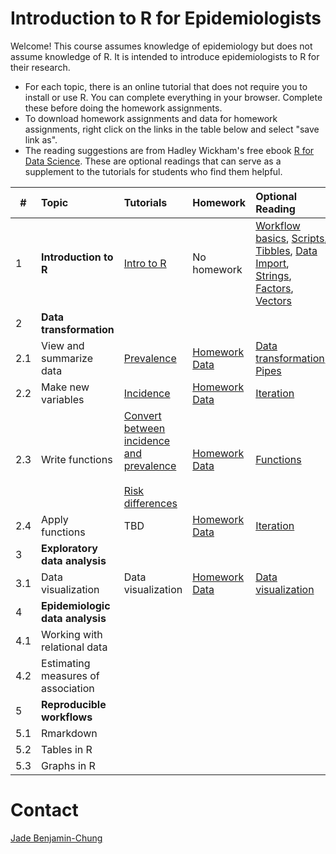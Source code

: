 # Introduction to R for Epidemiologists

Welcome! This course assumes knowledge of epidemiology but does not assume knowledge of R. It is intended to introduce epidemiologists to R for their research. 

- For each topic, there is an online tutorial that does not require you to install or use R. You can complete everything in your browser. Complete these before doing the homework assignments. 
- To download homework assignments and data for homework assignments, right click on the links in the table below and select "save link as".
- The reading suggestions are from Hadley Wickham's free ebook [R for Data Science](http://r4ds.had.co.nz/index.html). These are optional readings that can serve as a supplement to the tutorials for students who find them helpful. 

|# | Topic | Tutorials  | Homework  | Optional Reading
|--- | :--- | :---       | :---       | :---   
|1 | <b>Introduction to R</b> |[Intro to R](https://jadebc.shinyapps.io/intro-to-R/)  | No homework | [Workflow basics](http://r4ds.had.co.nz/workflow-basics.html), [Scripts](http://r4ds.had.co.nz/workflow-scripts.html), [Tibbles](http://r4ds.had.co.nz/tibbles.html), [Data Import](http://r4ds.had.co.nz/data-import.html), [Strings](http://r4ds.had.co.nz/strings.html), [Factors](http://r4ds.had.co.nz/factors.html), [Vectors](http://r4ds.had.co.nz/vectors.html)
|2 | <b>Data transformation</b> |        |      | 
|2.1 | View and summarize data |[Prevalence](https://jadebc.shinyapps.io/prevalence/) |<a href="https://github.com/jadebc-berkeley/PH250B/blob/master/homework/hw_prev.R" download>Homework</a> <br /> <a href="https://github.com/jadebc-berkeley/PH250B/blob/master/homework/hw_prev.RData" download>Data</a>| [Data transformation](http://r4ds.had.co.nz/transform.html), [Pipes](http://r4ds.had.co.nz/pipes.html)
|2.2 | Make new variables |[Incidence](https://jadebc.shinyapps.io/Incidence/) | <a href="https://github.com/jadebc-berkeley/PH250B/blob/master/homework/hw_inc.R" download>Homework</a> <br /> <a href="https://github.com/jadebc-berkeley/PH250B/blob/master/homework/hw_inc.RData" download>Data</a>| [Iteration](http://r4ds.had.co.nz/iteration.html)
|2.3 | Write functions|[Convert between incidence and prevalence](https://jadebc.shinyapps.io/convert-inc-prev/) <br /> <br />[Risk differences](https://jadebc.shinyapps.io/Risk_difference/)  |<a href="https://github.com/jadebc-berkeley/PH250B/blob/master/homework/hw_moa.R" download>Homework</a> <br /> <a href="https://github.com/jadebc-berkeley/PH250B/blob/master/homework/hw_moa.RData" download>Data</a>|  [Functions](http://r4ds.had.co.nz/functions.html)
|2.4 | Apply functions|TBD  |<a href="https://github.com/jadebc-berkeley/PH250B/blob/master/homework/hw_mod.R" download>Homework</a> <br /> <a href="https://github.com/jadebc-berkeley/PH250B/blob/master/homework/hw_mod.RData" download>Data</a>|  [Iteration](http://r4ds.had.co.nz/iteration.html)
|3 | <b>Exploratory data analysis</b> |||
|3.1 | Data visualization | Data visualization|<a href="https://github.com/jadebc-berkeley/PH250B/blob/master/homework/hw_datavis.R" download>Homework</a> <br /> <a href="https://osf.io/sn38y/">Data</a>| [Data visualization](http://r4ds.had.co.nz/data-visualisation.html)
|4 | <b>Epidemiologic data analysis</b> |||
|4.1 | Working with relational data |||
|4.2 | Estimating measures of association |||
|5 | <b>Reproducible workflows</b> |||
|5.1| Rmarkdown |||
|5.2 | Tables in R |||
|5.3 | Graphs in R |||



# Contact
[Jade Benjamin-Chung](mailto:jadebc@berkeley.edu)  

<!-- ![alt text](http://bbd.berkeley.edu/uploads/5/4/3/7/54378593/published/benjamin-chung-jade_1.jpeg?1507227294 "Jade") -->
